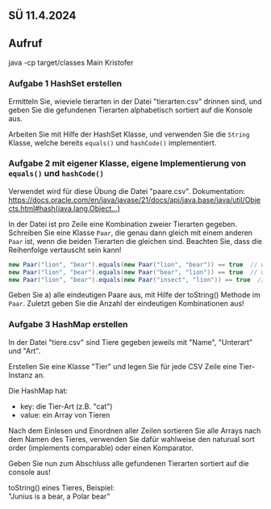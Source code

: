 ## SÜ 11.4.2024

## Aufruf

java -cp target/classes Main Kristofer

### Aufgabe 1 HashSet erstellen

Ermitteln Sie, wieviele tierarten in der Datei "tierarten.csv" drinnen sind, und
geben Sie die gefundenen Tierarten alphabetisch sortiert auf die Konsole aus.

Arbeiten Sie mit Hilfe der HashSet Klasse, und verwenden Sie die `String`
Klasse, welche bereits `equals()` und `hashCode()` implementiert.

### Aufgabe 2 mit eigener Klasse, eigene Implementierung von `equals()` und `hashCode()`

Verwendet wird für diese Übung die Datei "paare.csv". Dokumentation:
<https://docs.oracle.com/en/java/javase/21/docs/api/java.base/java/util/Objects.html#hash(java.lang.Object...)>

In der Datei ist pro Zeile eine Kombination zweier Tierarten gegeben. Schreiben
Sie eine Klasse `Paar`, die genau dann gleich mit einem anderen `Paar` ist, wenn
die beiden Tierarten die gleichen sind. Beachten Sie, dass die Reihenfolge
vertauscht sein kann!

```java
new Paar("lion", "bear").equals(new Paar("lion", "bear")) == true  // weil gleiches Paar
new Paar("lion", "bear").equals(new Paar("bear", "lion")) == true  // weil gleiches Paar, nur andere Reihenfolge
new Paar("lion", "bear").equals(new Paar("insect", "lion")) == true  // weil gleiches Paar, nur andere Reihenfolge
```

Geben Sie a) alle eindeutigen Paare aus, mit Hilfe der toString() Methode im
`Paar`. Zuletzt geben Sie die Anzahl der eindeutigen Kombinationen aus!

### Aufgabe 3 HashMap erstellen

In der Datei "tiere.csv" sind Tiere gegeben jeweils mit "Name", "Unterart" und
"Art".

Erstellen Sie eine Klasse "Tier" und legen Sie für jede CSV Zeile eine
Tier-Instanz an.

Die HashMap hat:

-   key: die Tier-Art (z.B. "cat")
-   value: ein Array von Tieren

Nach dem Einlesen und Einordnen aller Zeilen sortieren Sie alle Arrays nach dem
Namen des Tieres, verwenden Sie dafür wahlweise den naturual sort order
(implements comparable) oder einen Komparator.

Geben Sie nun zum Abschluss alle gefundenen Tierarten sortiert auf die console
aus!

toString() eines Tieres, Beispiel: \
"Junius is a bear, a Polar bear"
